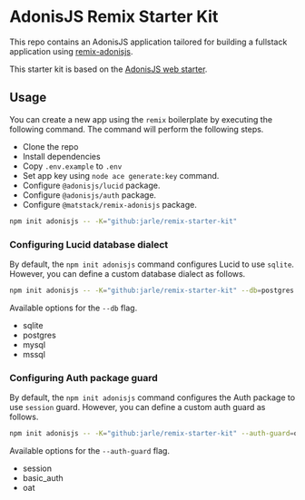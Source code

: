 # AdonisJS Remix Starter Kit

This repo contains an AdonisJS application tailored for building a fullstack application using [remix-adonisjs](https://github.com/jarle/remix-adonisjs).

This starter kit is based on the [AdonisJS web starter](https://github.com/adonisjs/web-starter-kit/).

## Usage

You can create a new app using the `remix` boilerplate by executing the following command. The command will perform the following steps.

- Clone the repo
- Install dependencies
- Copy `.env.example` to `.env`
- Set app key using `node ace generate:key` command.
- Configure `@adonisjs/lucid` package.
- Configure `@adonisjs/auth` package.
- Configure `@matstack/remix-adonisjs` package.

```sh
npm init adonisjs -- -K="github:jarle/remix-starter-kit"
```

### Configuring Lucid database dialect

By default, the `npm init adonisjs` command configures Lucid to use `sqlite`.
However, you can define a custom database dialect as follows.

```sh
npm init adonisjs -- -K="github:jarle/remix-starter-kit" --db=postgres
```

Available options for the `--db` flag.

- sqlite
- postgres
- mysql
- mssql

### Configuring Auth package guard

By default, the `npm init adonisjs` command configures the Auth package to use `session` guard.
However, you can define a custom auth guard as follows.

```sh
npm init adonisjs -- -K="github:jarle/remix-starter-kit" --auth-guard=oat
```

Available options for the `--auth-guard` flag.

- session
- basic_auth
- oat
